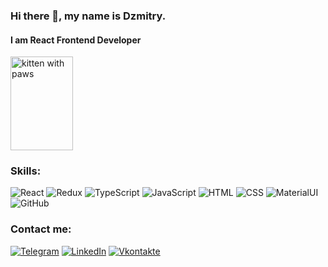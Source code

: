 ### Hi there 👋, my name is Dzmitry.

#### I am React Frontend Developer

 <p align="left"><img src="https://c.tenor.com/C8P33kSXp0wAAAAC/meow-metro-goldwyn-mayer.gif" width="100" height="150" alt="kitten with paws"/></p>

### Skills:

<div align="left">
<img alt="React" src="https://img.shields.io/badge/-react-282C34?style=for-the-badge&amp;logo=react"/>
<img alt="Redux" src="https://img.shields.io/badge/-redux-282C34?style=for-the-badge&amp;logo=redux&amp;logoColor=6F3FB3"/>
<img alt="TypeScript" src="https://img.shields.io/badge/-typescript-282C34?style=for-the-badge&amp;logo=typescript"/>
<img alt="JavaScript" src="https://img.shields.io/badge/-javascript-282C34?style=for-the-badge&amp;logo=javascript"/>
<img alt="HTML" src="https://img.shields.io/badge/-html5-282C34?style=for-the-badge&amp;logo=html5"/>
<img alt="CSS" src="https://img.shields.io/badge/-css3-282C34?style=for-the-badge&amp;logo=css3&amp;logoColor=3296D0"/>
<img alt="MaterialUI" src="https://img.shields.io/badge/-material_ui-282C34?style=for-the-badge&amp;logo"/>
<img alt="GitHub" src="https://img.shields.io/badge/-github-282C34?style=for-the-badge&amp;logo=github"/>
<!-- <img alt="Storybook" src="https://img.shields.io/badge/-Storybook-282C34?style=for-the-badge&amp;logo=Storybook"/> -->
<!-- <img alt="API" src="https://img.shields.io/badge/-rest_api-282C34?style=for-the-badge&amp;logo"/> -->
<!-- <img alt="Axios" src="https://img.shields.io/badge/-axios-282C34?style=for-the-badge&amp;logo"/> -->
<!-- <img alt="Jest" src="https://img.shields.io/badge/-jest-282C34?style=for-the-badge&amp;logo=jest"/> -->
<!-- <img alt="UnitTest" src="https://img.shields.io/badge/-unit_tests-282C34?style=for-the-badge&amp;logo"/> -->
</div>

### Contact me:

[![Telegram](https://img.shields.io/badge/-telegram-00A8E6?style=for-the-badge&logo=telegram)](https://t.me/DzmitryReshko)
[![LinkedIn](https://img.shields.io/badge/-linkedin-0273B2?style=for-the-badge&logo=linkedin)](https://www.linkedin.com/in/dzmitry-reshko-3a0004231/)
[![Vkontakte](https://img.shields.io/badge/-vkontakte-0076FE?style=for-the-badge&logo=vk)](https://vk.com/dzmitry_reshko)


